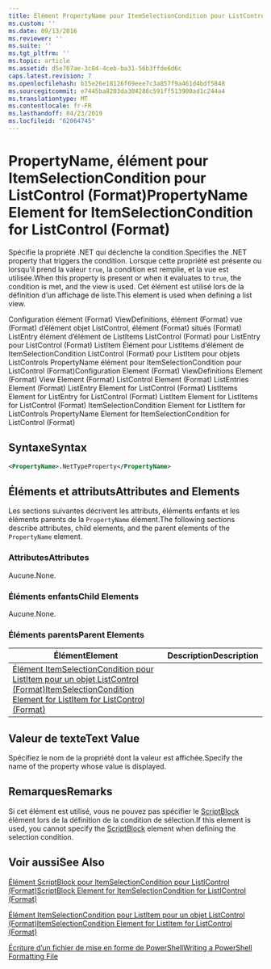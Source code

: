 ```yaml
---
title: Élément PropertyName pour ItemSelectionCondition pour ListControl (Format) | Microsoft Docs
ms.custom: ''
ms.date: 09/13/2016
ms.reviewer: ''
ms.suite: ''
ms.tgt_pltfrm: ''
ms.topic: article
ms.assetid: d5e707ae-3c84-4ceb-ba31-56b3ffde6d6c
caps.latest.revision: 7
ms.openlocfilehash: b15e26e18126f69eee7c3a857f9a461d4bdf5848
ms.sourcegitcommit: e7445ba8203da304286c591ff513900ad1c244a4
ms.translationtype: MT
ms.contentlocale: fr-FR
ms.lasthandoff: 04/23/2019
ms.locfileid: "62064745"
---
```

# <a name="propertyname-element-for-itemselectioncondition-for-listcontrol-format"></a><span data-ttu-id="056df-102">PropertyName, élément pour ItemSelectionCondition pour ListControl (Format)</span><span class="sxs-lookup"><span data-stu-id="056df-102">PropertyName Element for ItemSelectionCondition for ListControl (Format)</span></span>

<span data-ttu-id="056df-103">Spécifie la propriété .NET qui déclenche la condition.</span><span class="sxs-lookup"><span data-stu-id="056df-103">Specifies the .NET property that triggers the condition.</span></span> <span data-ttu-id="056df-104">Lorsque cette propriété est présente ou lorsqu’il prend la valeur `true`, la condition est remplie, et la vue est utilisée.</span><span class="sxs-lookup"><span data-stu-id="056df-104">When this property is present or when it evaluates to `true`, the condition is met, and the view is used.</span></span> <span data-ttu-id="056df-105">Cet élément est utilisé lors de la définition d’un affichage de liste.</span><span class="sxs-lookup"><span data-stu-id="056df-105">This element is used when defining a list view.</span></span>

<span data-ttu-id="056df-106">Configuration élément (Format) ViewDefinitions, élément (Format) vue (Format) d’élément objet ListControl, élément (Format) situés (Format) ListEntry élément d’élément de ListItems ListControl (Format) pour ListEntry pour ListControl (Format) ListItem Élément pour ListItems d’élément de ItemSelectionCondition ListControl (Format) pour ListItem pour objets ListControls PropertyName élément pour ItemSelectionCondition pour ListControl (Format)</span><span class="sxs-lookup"><span data-stu-id="056df-106">Configuration Element (Format) ViewDefinitions Element (Format) View Element (Format) ListControl Element (Format) ListEntries Element (Format) ListEntry Element for ListControl (Format) ListItems Element for ListEntry for ListControl (Format) ListItem Element for ListItems for ListControl (Format) ItemSelectionCondition Element for ListItem for ListControls PropertyName Element for ItemSelectionCondition for ListControl (Format)</span></span>

## <a name="syntax"></a><span data-ttu-id="056df-107">Syntaxe</span><span class="sxs-lookup"><span data-stu-id="056df-107">Syntax</span></span>

```xml
<PropertyName>.NetTypeProperty</PropertyName>
```

## <a name="attributes-and-elements"></a><span data-ttu-id="056df-108">Éléments et attributs</span><span class="sxs-lookup"><span data-stu-id="056df-108">Attributes and Elements</span></span>

<span data-ttu-id="056df-109">Les sections suivantes décrivent les attributs, éléments enfants et les éléments parents de la `PropertyName` élément.</span><span class="sxs-lookup"><span data-stu-id="056df-109">The following sections describe attributes, child elements, and the parent elements of the `PropertyName` element.</span></span>

### <a name="attributes"></a><span data-ttu-id="056df-110">Attributes</span><span class="sxs-lookup"><span data-stu-id="056df-110">Attributes</span></span>

<span data-ttu-id="056df-111">Aucune.</span><span class="sxs-lookup"><span data-stu-id="056df-111">None.</span></span>

### <a name="child-elements"></a><span data-ttu-id="056df-112">Éléments enfants</span><span class="sxs-lookup"><span data-stu-id="056df-112">Child Elements</span></span>

<span data-ttu-id="056df-113">Aucune.</span><span class="sxs-lookup"><span data-stu-id="056df-113">None.</span></span>

### <a name="parent-elements"></a><span data-ttu-id="056df-114">Éléments parents</span><span class="sxs-lookup"><span data-stu-id="056df-114">Parent Elements</span></span>

|<span data-ttu-id="056df-115">Élément</span><span class="sxs-lookup"><span data-stu-id="056df-115">Element</span></span>|<span data-ttu-id="056df-116">Description</span><span class="sxs-lookup"><span data-stu-id="056df-116">Description</span></span>|
|-------------|-----------------|
|[<span data-ttu-id="056df-117">Élément ItemSelectionCondition pour ListItem pour un objet ListControl (Format)</span><span class="sxs-lookup"><span data-stu-id="056df-117">ItemSelectionCondition Element for ListItem for ListControl (Format)</span></span>](./itemselectioncondition-element-for-listitem-for-listcontrol-format.md)||

## <a name="text-value"></a><span data-ttu-id="056df-118">Valeur de texte</span><span class="sxs-lookup"><span data-stu-id="056df-118">Text Value</span></span>

<span data-ttu-id="056df-119">Spécifiez le nom de la propriété dont la valeur est affichée.</span><span class="sxs-lookup"><span data-stu-id="056df-119">Specify the name of the property whose value is displayed.</span></span>

## <a name="remarks"></a><span data-ttu-id="056df-120">Remarques</span><span class="sxs-lookup"><span data-stu-id="056df-120">Remarks</span></span>

<span data-ttu-id="056df-121">Si cet élément est utilisé, vous ne pouvez pas spécifier le [ScriptBlock](./scriptblock-element-for-itemselectioncondition-for-listcontrol-format.md) élément lors de la définition de la condition de sélection.</span><span class="sxs-lookup"><span data-stu-id="056df-121">If this element is used, you cannot specify the [ScriptBlock](./scriptblock-element-for-itemselectioncondition-for-listcontrol-format.md) element when defining the selection condition.</span></span>

## <a name="see-also"></a><span data-ttu-id="056df-122">Voir aussi</span><span class="sxs-lookup"><span data-stu-id="056df-122">See Also</span></span>

[<span data-ttu-id="056df-123">Élément ScriptBlock pour ItemSelectionCondition pour ListIControl (Format)</span><span class="sxs-lookup"><span data-stu-id="056df-123">ScriptBlock Element for ItemSelectionCondition for ListIControl (Format)</span></span>](./scriptblock-element-for-itemselectioncondition-for-listcontrol-format.md)

[<span data-ttu-id="056df-124">Élément ItemSelectionCondition pour ListItem pour un objet ListControl (Format)</span><span class="sxs-lookup"><span data-stu-id="056df-124">ItemSelectionCondition Element for ListItem for ListControl (Format)</span></span>](./itemselectioncondition-element-for-listitem-for-listcontrol-format.md)

[<span data-ttu-id="056df-125">Écriture d’un fichier de mise en forme de PowerShell</span><span class="sxs-lookup"><span data-stu-id="056df-125">Writing a PowerShell Formatting File</span></span>](./writing-a-powershell-formatting-file.md)

